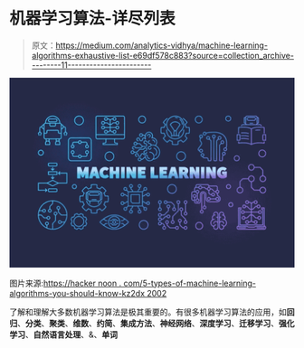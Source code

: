 # 机器学习算法-详尽列表

> 原文：<https://medium.com/analytics-vidhya/machine-learning-algorithms-exhaustive-list-e69df578c883?source=collection_archive---------11----------------------->

![](img/ebe61d0c6c23708e53a6762fa508c0c1.png)

图片来源:[https://hacker noon . com/5-types-of-machine-learning-algorithms-you-should-know-kz2dx 2002](https://hackernoon.com/5-types-of-machine-learning-algorithms-you-should-know-kz2dx2002)

了解和理解大多数机器学习算法是极其重要的。有很多机器学习算法的应用，如**回归**、**分类**、**聚类**、**维数**、**约简**、**集成方法**、**神经网络**、**深度学习**、**迁移学习**、**强化学习**、**自然语言处理**、&、**单词**